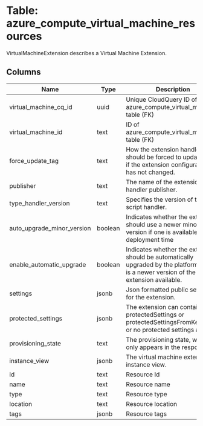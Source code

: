 
# Table: azure_compute_virtual_machine_resources
VirtualMachineExtension describes a Virtual Machine Extension.
## Columns
| Name        | Type           | Description  |
| ------------- | ------------- | -----  |
|virtual_machine_cq_id|uuid|Unique CloudQuery ID of azure_compute_virtual_machines table (FK)|
|virtual_machine_id|text|ID of azure_compute_virtual_machines table (FK)|
|force_update_tag|text|How the extension handler should be forced to update even if the extension configuration has not changed.|
|publisher|text|The name of the extension handler publisher.|
|type_handler_version|text|Specifies the version of the script handler.|
|auto_upgrade_minor_version|boolean|Indicates whether the extension should use a newer minor version if one is available at deployment time|
|enable_automatic_upgrade|boolean|Indicates whether the extension should be automatically upgraded by the platform if there is a newer version of the extension available.|
|settings|jsonb|Json formatted public settings for the extension.|
|protected_settings|jsonb|The extension can contain either protectedSettings or protectedSettingsFromKeyVault or no protected settings at all.|
|provisioning_state|text|The provisioning state, which only appears in the response.|
|instance_view|jsonb|The virtual machine extension instance view.|
|id|text|Resource Id|
|name|text|Resource name|
|type|text|Resource type|
|location|text|Resource location|
|tags|jsonb|Resource tags|
